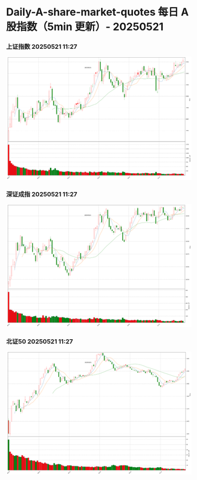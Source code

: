 
# Daily-A-share-market-quotes 每日 A 股指数（5min 更新）- 20250521

### 上证指数 20250521 11:27
![](./fig/2025/5/20250521-sh000001.png)

### 深证成指 20250521 11:27
![](./fig/2025/5/20250521-sz399001.png)

### 北证50 20250521 11:27
![](./fig/2025/5/20250521-bj899050.png)
